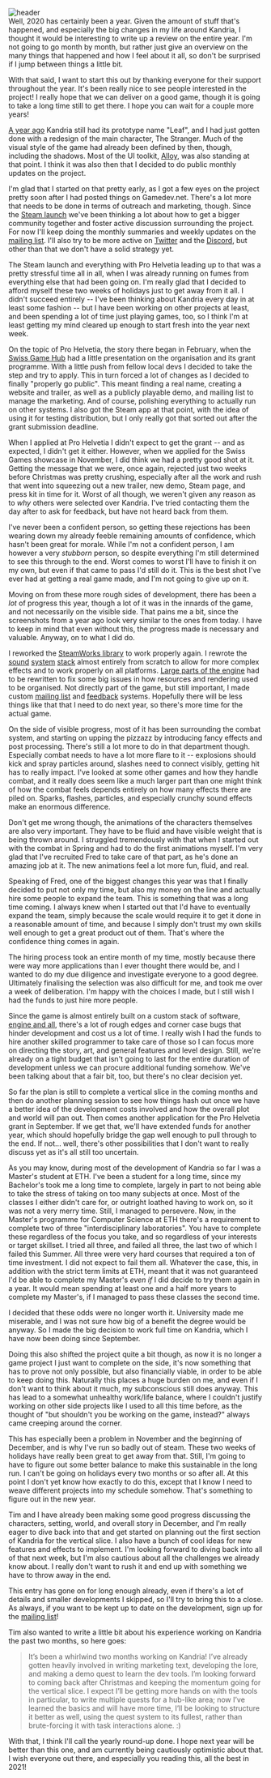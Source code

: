 ![header](https://filebox.tymoon.eu//file/TWpFNU5nPT0=)  
Well, 2020 has certainly been a year. Given the amount of stuff that's happened, and especially the big changes in my life around Kandria, I thought it would be interesting to write up a review on the entire year. I'm not going to go month by month, but rather just give an overview on the many things that happened and how I feel about it all, so don't be surprised if I jump between things a little bit.

With that said, I want to start this out by thanking everyone for their support throughout the year. It's been really nice to see people interested in the project! I really hope that we can deliver on a good game, though it is going to take a long time still to get there. I hope you can wait for a couple more years!

[A year ago](https://reader.tymoon.eu/article/379) Kandria still had its prototype name "Leaf", and I had just gotten done with a redesign of the main character, The Stranger. Much of the visual style of the game had already been defined by then, though, including the shadows. Most of the UI toolkit, [Alloy](https://github.com/shirakumo/alloy), was also standing at that point. I think it was also then that I decided to do public monthly updates on the project.

I'm glad that I started on that pretty early, as I got a few eyes on the project pretty soon after I had posted things on Gamedev.net. There's a lot more that needs to be done in terms of outreach and marketing, though. Since the [Steam launch](https://store.steampowered.com/app/1261430/Kandria/) we've been thinking a lot about how to get a bigger community together and foster active discussion surrounding the project. For now I'll keep doing the monthly summaries and weekly updates on the [mailing list](https://kandria.com/#subscribe). I'll also try to be more active on [Twitter](https://twitter.com/shinmera) and the [Discord](https://discord.gg/WNTygau), but other than that we don't have a solid strategy yet.

The Steam launch and everything with Pro Helvetia leading up to that was a pretty stressful time all in all, when I was already running on fumes from everything else that had been going on. I'm really glad that I decided to afford myself these two weeks of holidays just to get away from it all. I didn't succeed entirely -- I've been thinking about Kandria every day in at least some fashion -- but I have been working on other projects at least, and been spending a lot of time just playing games, too, so I think I'm at least getting my mind cleared up enough to start fresh into the year next week.

On the topic of Pro Helvetia, the story there began in February, when the [Swiss Game Hub](http://www.swissgamehub.com) had a little presentation on the organisation and its grant programme. With a little push from fellow local devs I decided to take the step and try to apply. This in turn forced a lot of changes as I decided to finally "properly go public". This meant finding a real name, creating a website and trailer, as well as a publicly playable demo, and mailing list to manage the marketing. And of course, polishing everything to actually run on other systems. I also got the Steam app at that point, with the idea of using it for testing distribution, but I only really got that sorted out after the grant submission deadline.

When I applied at Pro Helvetia I didn't expect to get the grant -- and as expected, I didn't get it either. However, when we applied for the Swiss Games showcase in November, I did think we had a pretty good shot at it. Getting the message that we were, once again, rejected just two weeks before Christmas was pretty crushing, especially after all the work and rush that went into squeezing out a new trailer, new demo, Steam page, and press kit in time for it. Worst of all though, we weren't given any reason as to *why* others were selected over Kandria. I've tried contacting them the day after to ask for feedback, but have not heard back from them.

I've never been a confident person, so getting these rejections has been wearing down my already feeble remaining amounts of confidence, which hasn't been great for morale. While I'm not a confident person, I am however a very *stubborn* person, so despite everything I'm still determined to see this through to the end. Worst comes to worst I'll have to finish it on my own, but even if that came to pass I'd still do it. This is the best shot I've ever had at getting a real game made, and I'm not going to give up on it.

Moving on from these more rough sides of development, there has been a *lot* of progress this year, though a lot of it was in the innards of the game, and not necessarily on the visible side. That pains me a bit, since the screenshots from a year ago look very similar to the ones from today. I have to keep in mind that even without this, the progress made is necessary and valuable. Anyway, on to what I did do.

I reworked the [SteamWorks library](https://github.com/shinmera/cl-steamworks) to work properly again. I rewrote the [sound](https://github.com/shirakumo/libmixed) [system](https://github.com/shirakumo/cl-steamworks) [stack](https://github.com/shirakumo/harmony) almost entirely from scratch to allow for more complex effects and to work properly on all platforms. [Large parts of the engine](https://reader.tymoon.eu/article/385) had to be rewritten to fix some big issues in how resources and rendering used to be organised. Not directly part of the game, but still important, I made custom [mailing list](https://github.com/shirakumo/courier) and [feedback](https://github.com/shirakumo/feedback) systems. Hopefully there will be less things like that that I need to do next year, so there's more time for the actual game.

On the side of visible progress, most of it has been surrounding the combat system, and starting on upping the pizzazz by introducing fancy effects and post processing. There's still a lot more to do in that department though. Especially combat needs to have a lot more flare to it -- explosions should kick and spray particles around, slashes need to connect visibly, getting hit has to really impact. I've looked at some other games and how they handle combat, and it really does seem like a much larger part than one might think of how the combat feels depends entirely on how many effects there are piled on. Sparks, flashes, particles, and especially crunchy sound effects make an enormous difference.

Don't get me wrong though, the animations of the characters themselves are also very important. They have to be fluid and have visible weight that is being thrown around. I struggled tremendously with that when I started out with the combat in Spring and had to do the first animations myself. I'm very glad that I've recruited Fred to take care of that part, as he's done an amazing job at it. The new animations feel a lot more fun, fluid, and real.

Speaking of Fred, one of the biggest changes this year was that I finally decided to put not only my time, but also my money on the line and actually hire some people to expand the team. This is something that was a long time coming. I always knew when I started out that I'd have to eventually expand the team, simply because the scale would require it to get it done in a reasonable amount of time, and because I simply don't trust my own skills well enough to get a great product out of them. That's where the confidence thing comes in again.

The hiring process took an entire month of my time, mostly because there were way more applications than I ever thought there would be, and I wanted to do my due diligence and investigate everyone to a good degree. Ultimately finalising the selection was also difficult for me, and took me over a week of deliberation. I'm happy with the choices I made, but I still wish I had the funds to just hire more people.

Since the game is almost entirely built on a custom stack of software, [engine and all](https://github.com/shirakumo/trial), there's a lot of rough edges and corner case bugs that hinder development and cost us a lot of time. I really wish I had the funds to hire another skilled programmer to take care of those so I can focus more on directing the story, art, and general features and level design. Still, we're already on a tight budget that isn't going to last for the entire duration of development unless we can procure additional funding somehow. We've been talking about that a fair bit, too, but there's no clear decision yet.

So far the plan is still to complete a vertical slice in the coming months and then do another planning session to see how things hash out once we have a better idea of the development costs involved and how the overall plot and world will pan out. Then comes another application for the Pro Helvetia grant in September. If we get that, we'll have extended funds for another year, which should hopefully bridge the gap well enough to pull through to the end. If not... well, there's other possibilities that I don't want to really discuss yet as it's all still too uncertain.

As you may know, during most of the development of Kandria so far I was a Master's student at ETH. I've been a student for a long time, since my Bachelor's took me a long time to complete, largely in part to not being able to take the stress of taking on too many subjects at once. Most of the classes I either didn't care for, or outright loathed having to work on, so it was not a very merry time. Still, I managed to persevere. Now, in the Master's programme for Computer Science at ETH there's a requirement to complete two of three "interdisciplinary laboratories". You have to complete these regardless of the focus you take, and so regardless of your interests or target skillset. I tried all three, and failed all three, the last two of which I failed this Summer. All three were very hard courses that required a ton of time investment. I did not expect to fail them all. Whatever the case, this, in addition with the strict term limits at ETH, meant that it was not guaranteed I'd be able to complete my Master's *even if* I did decide to try them again in a year. It would mean spending at least one and a half more years to complete my Master's, if I managed to pass these classes the second time.

I decided that these odds were no longer worth it. University made me miserable, and I was not sure how big of a benefit the degree would be anyway. So I made the big decision to work full time on Kandria, which I have now been doing since September.

Doing this also shifted the project quite a bit though, as now it is no longer a game project I just want to complete on the side, it's now something that has to prove not only possible, but also financially viable, in order to be able to keep doing this. Naturally this places a huge burden on me, and even if I don't want to think about it much, my subconscious still does anyway. This has lead to a somewhat unhealthy work/life balance, where I couldn't justify working on other side projects like I used to all this time before, as the thought of "but shouldn't you be working on the game, instead?" always came creeping around the corner.

This has especially been a problem in November and the beginning of December, and is why I've run so badly out of steam. These two weeks of holidays have really been great to get away from that. Still, I'm going to have to figure out some better balance to make this sustainable in the long run. I can't be going on holidays every two months or so after all. At this point I don't yet know how exactly to do this, except that I know I need to weave different projects into my schedule somehow. That's something to figure out in the new year.

Tim and I have already been making some good progress discussing the characters, setting, world, and overall story in December, and I'm really eager to dive back into that and get started on planning out the first section of Kandria for the vertical slice. I also have a bunch of cool ideas for new features and effects to implement. I'm looking forward to diving back into all of that next week, but I'm also cautious about all the challenges we already know about. I really don't want to rush it and end up with something we have to throw away in the end.

This entry has gone on for long enough already, even if there's a lot of details and smaller developments I skipped, so I'll try to bring this to a close. As always, if you want to be kept up to date on the development, sign up for the [mailing list](https://kandria.com/#subscribe)!

Tim also wanted to write a little bit about his experience working on Kandria the past two months, so here goes:

> It’s been a whirlwind two months working on Kandria! I’ve already gotten heavily involved in writing marketing text, developing the lore, and making a demo quest to learn the dev tools. I’m looking forward to coming back after Christmas and keeping the momentum going for the vertical slice. I expect I’ll be getting more hands on with the tools in particular, to write multiple quests for a hub-like area; now I’ve learned the basics and will have more time, I’ll be looking to structure it better as well, using the quest system to its fullest, rather than brute-forcing it with task interactions alone. :)

With that, I think I'll call the yearly round-up done. I hope next year will be better than this one, and am currently being cautiously optimistic about that. I wish everyone out there, and especially you reading this, all the best in 2021!
